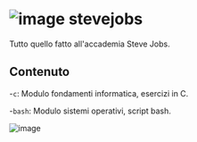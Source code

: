 # ![image](https://github.com/user-attachments/assets/50c84c64-4c41-485e-95ef-2fe3fe6e3c32) stevejobs



Tutto quello fatto all'accademia Steve Jobs.

## Contenuto

-`c`: Modulo fondamenti informatica, esercizi in C.

-`bash`: Modulo sistemi operativi, script bash.

![image](https://github.com/user-attachments/assets/97499f9f-4430-4a6b-abd2-30eacbe80fe3)
